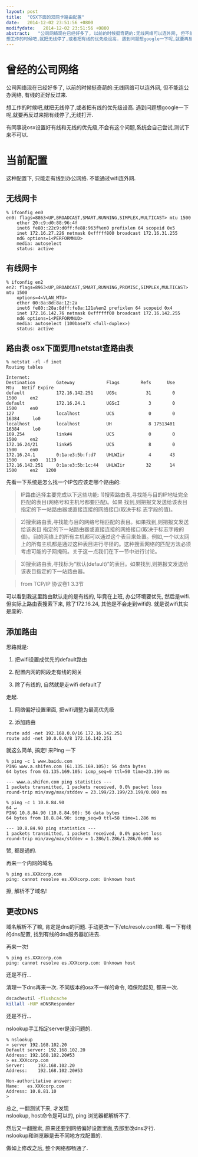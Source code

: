 ```yaml
---
layout: post
title:  "OSX下面的双网卡路由配置"
date:   2014-12-02 23:51:56 +0800
modifydate:   2014-12-02 23:51:56 +0800
abstract:   "公司网络现在已经好多了, 以前的时候挺奇葩的:无线网络可以连外网, 但不能连公办网络, 有线的正好反过来.<br>
想工作的时候吧,就把无线停了,或者把有线的优先级设高. 遇到问题想google一下呢,就要再反过来把有线停了,无线打开."
---
```


# 曾经的公司网络
公司网络现在已经好多了, 以前的时候挺奇葩的:无线网络可以连外网, 但不能连公办网络, 有线的正好反过来.

想工作的时候吧,就把无线停了,或者把有线的优先级设高. 遇到问题想google一下呢,就要再反过来把有线停了,无线打开.

有同事说osx设置好有线和无线的优先级,不会有这个问题,系统会自己尝试,测试下来不可以.

# 当前配置
这种配置下, 只能走有线到办公网络. 不能通过wifi连外网.
## 无线网卡
```
% ifconfig en0 
en0: flags=8863<UP,BROADCAST,SMART,RUNNING,SIMPLEX,MULTICAST> mtu 1500
	ether 20:c9:d0:88:96:4f 
	inet6 fe80::22c9:d0ff:fe88:963f%en0 prefixlen 64 scopeid 0x5 
	inet 172.16.27.226 netmask 0xfffff800 broadcast 172.16.31.255
	nd6 options=1<PERFORMNUD>
	media: autoselect
	status: active
```
## 有线网卡
```
% ifconfig en2
en2: flags=8963<UP,BROADCAST,SMART,RUNNING,PROMISC,SIMPLEX,MULTICAST> mtu 1500
	options=4<VLAN_MTU>
	ether 00:8a:8d:8a:12:2a 
	inet6 fe80::28a:8dff:fe8a:121a%en2 prefixlen 64 scopeid 0x4 
	inet 172.16.142.76 netmask 0xffffff00 broadcast 172.16.142.255
	nd6 options=1<PERFORMNUD>
	media: autoselect (100baseTX <full-duplex>)
	status: active
```
## 路由表  **osx下面要用netstat查路由表**
```
% netstat -rl -f inet
Routing tables

Internet:
Destination        Gateway            Flags        Refs      Use    Mtu   Netif Expire
default            172.16.142.251     UGSc           31        0   1500     en2
default            172.16.24.1        UGScI           3        0   1500     en0
127                localhost          UCS             0        0  16384     lo0
localhost          localhost          UH              8 17513401  16384     lo0
169.254            link#4             UCS             0        0   1500     en2
172.16.24/21       link#5             UCS             8        0   1500     en0
172.16.24.1        0:1a:e3:5b:f:d7    UHLWIir         4       43   1500     en0   1119
172.16.142.251     0:1a:e3:5b:1c:44   UHLWIir        32       14   1500     en2   1200
```

先看一下系统是怎么找一个IP包应该走哪个路由的:
> IP路由选择主要完成以下这些功能:
1)搜索路由表,寻找能与目的IP地址完全匹配的表目(网络号和主机号都要匹配)。如果
找到,则把报文发送给该表目指定的下一站路由器或直接连接的网络接口(取决于标
志字段的值)。

> 2)搜索路由表,寻找能与目的网络号相匹配的表目。如果找到,则把报文发送给该表目
指定的下一站路由器或直接连接的网络接口(取决于标志字段的值)。目的网络上的所有主机都可以通过这个表目来处置。例如,一个以太网上的所有主机都是通过这种表目进行寻径的。这种搜索网络的匹配方法必须考虑可能的子网掩码。关于这一点我们在下一节中进行讨论。

> 3)搜索路由表,寻找标为“默认(default)”的表目。如果找到,则把报文发送给该表目指定的下一站路由器。

> from TCP/IP 协议卷1  3.3节

可以看到我这里路由默认走的是有线的, 毕竟在上班, 办公环境要优先, 然后是wifi. 但实际上路由表搜索下来, 除了172.16.24, 其他是不会走到wifi的. 就是说wifi其实是废的.

## 添加路由
思路就是:

1. 把wifi设置成优先的default路由

2. 配置内网的网段走有线的网关

3. 除了有线的, 自然就是走wifi default了


走起.

1. 网络偏好设置里面, 把wifi调整为最高优先级

2. 添加路由

```
route add -net 192.168.0.0/16 172.16.142.251
route add -net 10.0.0.0/8 172.16.142.251
```

就这么简单, 搞定!
来Ping 一下

```
% ping -c 1 www.baidu.com  
PING www.a.shifen.com (61.135.169.105): 56 data bytes
64 bytes from 61.135.169.105: icmp_seq=0 ttl=50 time=23.199 ms

--- www.a.shifen.com ping statistics ---
1 packets transmitted, 1 packets received, 0.0% packet loss
round-trip min/avg/max/stddev = 23.199/23.199/23.199/0.000 ms

% ping -c 1 10.8.84.90                                                                          64 ↵
PING 10.8.84.90 (10.8.84.90): 56 data bytes
64 bytes from 10.8.84.90: icmp_seq=0 ttl=58 time=1.286 ms

--- 10.8.84.90 ping statistics ---
1 packets transmitted, 1 packets received, 0.0% packet loss
round-trip min/avg/max/stddev = 1.286/1.286/1.286/0.000 ms
```
赞, 都是通的.

再来一个内网的域名

```
% ping es.XXXcorp.com    
ping: cannot resolve es.XXXcorp.com: Unknown host
```

擦, 解析不了域名!

## 更改DNS
域名解析不了嘛, 肯定是dns的问题. 
手动更改一下/etc/resolv.conf嘛.
看一下有线的dns配置, 找到有线的dns服务器加进去.

再来一次!

```
% ping es.XXXcorp.com    
ping: cannot resolve es.XXXcorp.com: Unknown host
```
还是不行...

清理一下dns再来一次. 不同版本的osx不一样的命令, 咱保险起见, 都来一次.

```sh
dscacheutil -flushcache
killall -HUP mDNSResponder
```

还是不行...

nslookup手工指定server是没问题的.

```
% nslookup
> server 192.168.102.20
Default server: 192.168.102.20
Address: 192.168.102.20#53
> es.XXXcorp.com    
Server:		192.168.102.20
Address:	192.168.102.20#53

Non-authoritative answer:
Name:	es.XXXcorp.com
Address: 10.8.81.10
> 
```

总之, 一翻测试下来, 才发现  
nslookup, host命令是可以的, ping 浏览器都解析不了.


然后又一翻搜索, 原来还要到网络偏好设置里面,去那里改dns才行.   
nslookup和浏览器是去不同地方找配置的.

做如上修改之后, 整个网络都畅通了.
